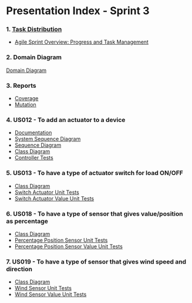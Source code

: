 # Presentation Index - Sprint 3

### 1. [Task Distribution](readme.md)

- [Agile Sprint Overview: Progress and Task Management](resources/issues_project_github.png)

### 2. Domain Diagram 
[Domain Diagram](../../../docs/ooa/DomainDiagram.svg)

### 3. Reports
- [Coverage](resources/sprint3_coverage.png)
- [Mutation](resources/sprint3_mutation.png)

### 4. US012 - To add an actuator to a device
- [Documentation](../../userStories(deprecated)/us012/us12readme.md)
- [System Sequence Diagram](../../userStories(deprecated)/us012/01.requirements-engineering/diagrams/SSD.svg)
- [Sequence Diagram](../../userStories(deprecated)/us012/01.requirements-engineering/diagrams/SD.svg)
- [Class Diagram](../../userStories(deprecated)/us012/01.requirements-engineering/diagrams/classDiagram.svg)
- [Controller Tests](../../../src/test/java/SmartHome/controller/AddActuatorToDeviceControllerTest.java)

### 5. US013 - To have a type of actuator switch for load ON/OFF
- [Class Diagram](../../userStories(deprecated)/us013/01.requirements-engineering/diagrams/classDiagram.svg)
- [Switch Actuator Unit Tests](../../../src/test/java/SmartHome/actuators/SwitchActuatorTest.java)
- [Switch Actuator Value Unit Tests](../../../src/test/java/SmartHome/actuators/SwitchActuatorValueTest.java)

### 6. US018 - To have a type of sensor that gives value/position as percentage
- [Class Diagram](../../userStories(deprecated)/us018/01.requirements-engineering/diagrams/classDiagram.svg)
- [Percentage Position Sensor Unit Tests](../../../src/test/java/SmartHome/sensors/PercentagePositionSensorTest.java)
- [Percentage Position Sensor Value Unit Tests](../../../src/test/java/SmartHome/sensors/PercentagePositionSensorValueTest.java)

### 7. US019 - To have a type of sensor that gives wind speed and direction
- [Class Diagram](../../userStories(deprecated)/us019/01.requirements-engineering/diagrams/classDiagram.svg)
- [Wind Sensor Unit Tests](../../../src/test/java/SmartHome/sensors/WindSensorTest.java)
- [Wind Sensor Value Unit Tests](../../../src/test/java/SmartHome/actuators/SwitchActuatorValueTest.java)